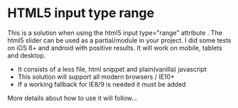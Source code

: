 <h1>HTML5 input type range</h1>

<p>This is a solution when using the html5 input type="range" attribute . The html5 slider can be used as a partial/module in your project. I did some tests on iOS 8+ and android with positive results. It will work on mobile, tablets and desktop.
</p>
<ul>
<li>It consists of a less file, html snippet and plain(vanilla) javascript</li>
<li>This solution will support all modern browsers / IE10+</li>
<li>If a working fallback for IE8/9 is needed it must be added</li>
</ul>

<p>More details about how to use it will follow...</p>

